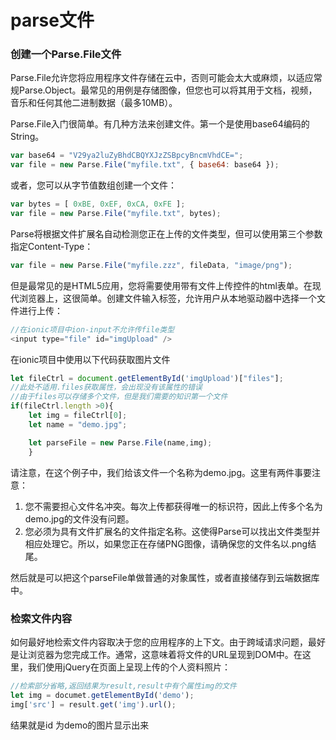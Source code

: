 # parse文件

### 创建一个Parse.File文件

Parse.File允许您将应用程序文件存储在云中，否则可能会太大或麻烦，以适应常规Parse.Object。最常见的用例是存储图像，但您也可以将其用于文档，视频，音乐和任何其他二进制数据（最多10MB）。

Parse.File入门很简单。有几种方法来创建文件。第一个是使用base64编码的String。

```js
var base64 = "V29ya2luZyBhdCBQYXJzZSBpcyBncmVhdCE=";
var file = new Parse.File("myfile.txt", { base64: base64 });
```

或者，您可以从字节值数组创建一个文件：

```js
var bytes = [ 0xBE, 0xEF, 0xCA, 0xFE ];
var file = new Parse.File("myfile.txt", bytes);
```

Parse将根据文件扩展名自动检测您正在上传的文件类型，但可以使用第三个参数指定Content-Type：

```js
var file = new Parse.File("myfile.zzz", fileData, "image/png");
```

但是最常见的是HTML5应用，您将需要使用带有文件上传控件的html表单。在现代浏览器上，这很简单。创建文件输入标签，允许用户从本地驱动器中选择一个文件进行上传：

```js
//在ionic项目中ion-input不允许传file类型
<input type="file" id="imgUpload" />
```

在ionic项目中使用以下代码获取图片文件

```js
let fileCtrl = document.getElementById('imgUpload')["files"];
//此处不适用.files获取属性，会出现没有该属性的错误
//由于files可以存储多个文件，但是我们需要的知识第一个文件
if(fileCtrl.length >0){
    let img = fileCtrl[0];
    let name = "demo.jpg";

    let parseFile = new Parse.File(name,img);
    }
```

请注意，在这个例子中，我们给该文件一个名称为demo.jpg。这里有两件事要注意：

1. 您不需要担心文件名冲突。每次上传都获得唯一的标识符，因此上传多个名为demo.jpg的文件没有问题。
2. 您必须为具有文件扩展名的文件指定名称。这使得Parse可以找出文件类型并相应处理它。所以，如果您正在存储PNG图像，请确保您的文件名以.png结尾。

然后就是可以把这个parseFile单做普通的对象属性，或者直接储存到云端数据库中。

### 检索文件内容

如何最好地检索文件内容取决于您的应用程序的上下文。由于跨域请求问题，最好是让浏览器为您完成工作。通常，这意味着将文件的URL呈现到DOM中。在这里，我们使用jQuery在页面上呈现上传的个人资料照片：

```js
//检索部分省略,返回结果为result,result中有个属性img的文件
let img = documet.getElementById('demo');
img['src'] = result.get('img').url();
```

结果就是id 为demo的图片显示出来


